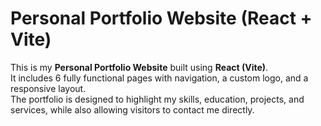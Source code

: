 # Personal Portfolio Website (React + Vite)


This is my **Personal Portfolio Website** built using **React (Vite)**.  
It includes 6 fully functional pages with navigation, a custom logo, and a responsive layout.  
The portfolio is designed to highlight my skills, education, projects, and services, while also allowing visitors to contact me directly.

